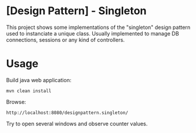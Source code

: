 # [Design Pattern] - Singleton

This project shows some implementations of the "singleton" design pattern used to instanciate a unique class. 
Usually implemented to manage DB connections, sessions or any kind of controllers.

# Usage

Build java web application:

	mvn clean install
		
Browse:

	http://localhost:8080/designpattern.singleton/
	
Try to open several windows and observe counter values. 